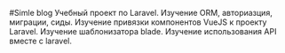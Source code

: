 #Simle blog
Учебный проект по Laravel.
Изучение ORM, авториазция, миграции, сиды.
Изучение привязки компонентов VueJS к проекту Laravel.
Изучение шаблонизатора blade. Изучение использования API вместе с laravel.

